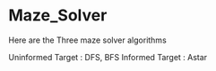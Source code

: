 # Maze_Solver

Here are the Three maze solver algorithms

Uninformed Target : DFS, BFS
Informed Target : Astar
